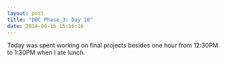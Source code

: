 ```yaml
---
layout: post
title: "DBC Phase_3: Day 10"
date: 2014-08-16 15:16:16
---
```


Today was spent working on final projects besides one hour from 12:30PM to 1:30PM when I ate lunch.